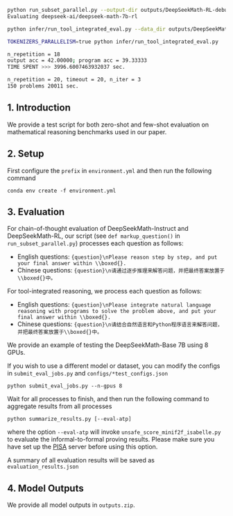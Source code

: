 ```bash
python run_subset_parallel.py --output-dir outputs/DeepSeekMath-RL-debug --model-path deepseek-ai/deepseek-math-7b-rl --tokenizer-path deepseek-ai/deepseek-math-7b-rl --model-size 7b --use-vllm --test-conf configs/zero_shot_test_configs.json --test-conf configs/zero_shot_test_configs.json --n-repeats 1 --temperature 0.9 --ngpus 1 --rank 0 --n_repetitions 3
Evaluating deepseek-ai/deepseek-math-7b-rl

python infer/run_tool_integrated_eval.py --data_dir outputs/DeepSeekMath-RL-debug/math-test/infer_logs/tool/test_data --max_num_examples 100000000000000 --save_dir outputs/DeepSeekMath-RL-debug/math-test/infer_logs/tool/samples --model deepseek-ai/deepseek-math-7b-rl --tokenizer deepseek-ai/deepseek-math-7b-rl --eval_batch_size 1 --temperature 0.9 --repeat_id_start 0 --n_repeat_sampling 1 --n_subsets 1 --prompt_format sft --few_shot_prompt None --answer_extraction_fn extract_math_answer --eval_fn eval_math --subset_id 0 --gpus 0  --use_vllm

TOKENIZERS_PARALLELISM=true python infer/run_tool_integrated_eval.py

n_repetition = 18
output acc = 42.00000; program acc = 39.33333
TIME SPENT >>> 3996.6007463932037 sec.

n_repetition = 20, timeout = 20, n_iter = 3
150 problems 20011 sec.
```



## 1. Introduction

We provide a test script for both zero-shot and few-shot evaluation on mathematical reasoning benchmarks used in our paper.

## 2. Setup

First configure the `prefix` in `environment.yml` and then run the following command
```
conda env create -f environment.yml
```

## 3. Evaluation

For chain-of-thought evaluation of DeepSeekMath-Instruct and DeepSeekMath-RL, our script (see `def markup_question()` in `run_subset_parallel.py`) processes each question as follows:
* English questions: `{question}\nPlease reason step by step, and put your final answer within \\boxed{}.`
* Chinese questions: `{question}\n请通过逐步推理来解答问题，并把最终答案放置于\\boxed{}中。`

For tool-integrated reasoning, we process each question as follows:
* English questions: `{question}\nPlease integrate natural language reasoning with programs to solve the problem above, and put your final answer within \\boxed{}.`
* Chinese questions: `{question}\n请结合自然语言和Python程序语言来解答问题，并把最终答案放置于\\boxed{}中。`

We provide an example of testing the DeepSeekMath-Base 7B using 8 GPUs.

If you wish to use a different model or dataset, you can modify the configs in `submit_eval_jobs.py` and `configs/*test_configs.json`

```
python submit_eval_jobs.py --n-gpus 8
```

Wait for all processes to finish, and then run the following command to aggregate results from all processes

```
python summarize_results.py [--eval-atp]
```
where the option `--eval-atp` will invoke `unsafe_score_minif2f_isabelle.py` to evaluate the informal-to-formal proving results. Please make sure you have set up the [PISA](https://github.com/wellecks/lm-evaluation-harness/blob/minif2f-isabelle/docs/isabelle_setup.md) server before using this option.

A summary of all evaluation results will be saved as `evaluation_results.json`

## 4. Model Outputs

We provide all model outputs in `outputs.zip`.
